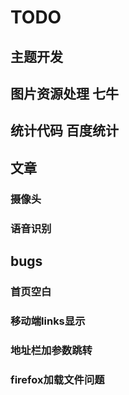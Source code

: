 # TODO

## 主题开发

## 图片资源处理 七牛
## 统计代码 百度统计


## 文章
### 摄像头
### 语音识别



## bugs
### 首页空白
### 移动端links显示
### 地址栏加参数跳转
### firefox加载文件问题